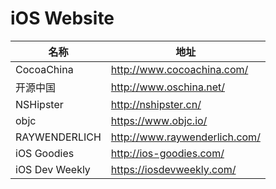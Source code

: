 # iOS Website

名称 | 地址
----- | -----
CocoaChina |  <http://www.cocoachina.com/>
开源中国 |  <http://www.oschina.net/>
NSHipster | <http://nshipster.cn/>
objc | <https://www.objc.io/>
RAYWENDERLICH | <http://www.raywenderlich.com/>
iOS Goodies | <http://ios-goodies.com/>
iOS Dev Weekly | <https://iosdevweekly.com/>

